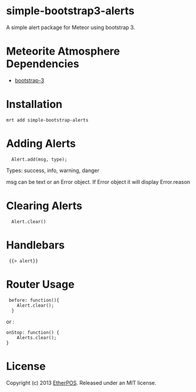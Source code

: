 # simple-bootstrap3-alerts

A simple alert package for Meteor using bootstrap 3.

# Meteorite Atmosphere Dependencies
* [bootstrap-3](https://atmosphere.meteor.com/package/bootstrap-3 "bootstrap-e")

# Installation

    mrt add simple-bootstrap-alerts

# Adding Alerts

```
  Alert.add(msg, type);

```

Types: success, info, warning, danger

msg can be text or an Error object.  If Error object it will display Error.reason

# Clearing Alerts

```
  Alert.clear()
```

# Handlebars 

```
 {{> alert}}
```

# Router Usage
 
```
 before: function(){
    Alert.clear();
  }
```

or : 
```
onStop: function() {
    Alerts.clear();
}
```

# License
Copyright (c) 2013 [EtherPOS](http://www.etherpos.com/ "EtherPOS, LLC"). Released under an MIT license.
